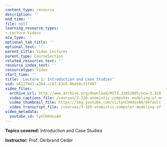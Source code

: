 ```yaml
---
content_type: resource
description: ''
end_time: ''
file: null
learning_resource_types:
- Lecture Videos
ocw_type: ''
optional_tab_title: ''
optional_text: ''
parent_title: Video Lectures
parent_type: CourseSection
related_resources_text: ''
resource_index_text: ''
resourcetype: Video
start_time: ''
title: 'Lecture 1: Introduction and Case Studies'
uid: e61274d1-a204-cc07-83c6-86e50c15f487
video_files:
  archive_url: http://www.archive.org/download/MIT3.320S2005/ocw-3.320-lec-1-01feb05-220k.mp4
  video_captions_file: /courses/3-320-atomistic-computer-modeling-of-materials-sma-5107-spring-2005/1c3f2025f91a5fa3905bb3d24fafd31a_tynCH4dosA8.vtt
  video_thumbnail_file: https://img.youtube.com/vi/tynCH4dosA8/default.jpg
  video_transcript_file: /courses/3-320-atomistic-computer-modeling-of-materials-sma-5107-spring-2005/a93ee4abe8a429b2234c5599ac58585d_tynCH4dosA8.pdf
video_metadata:
  youtube_id: tynCH4dosA8
---
```


**Topics covered:** Introduction and Case Studies

**Instructor:** Prof. Gerbrand Ceder



